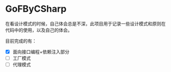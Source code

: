 # GoFByCSharp
在看设计模式的时候，自己体会总是不深，此项目用于记录一些设计模式和原则在代码中的使用，以及自己的体会。

目前完成的有：

- [x] 面向接口编程+依赖注入部分
- [ ] 工厂模式
- [ ] 代理模式